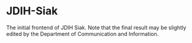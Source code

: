 # JDIH-Siak
The initial frontend of JDIH Siak. Note that the final result may be slightly edited by the Department of Communication and Information.
